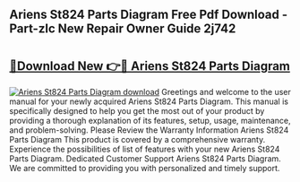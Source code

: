 ## Ariens St824 Parts Diagram Free Pdf Download - Part-zlc New Repair Owner Guide 2j742

# <h2><a href="http://dfrn8lr.blite.top/?on=Ariens+St824+Parts+Diagram">🔗Download New 👉🔴 Ariens St824 Parts Diagram</a></h2>

[![Ariens St824 Parts Diagram download](https://i.imgur.com/lujVjoI.png)](http://dfrn8lr.blite.top/?on=Ariens+St824+Parts+Diagram)
Greetings and welcome to the user manual for your newly acquired Ariens St824 Parts Diagram. This manual is specifically designed to help you get the most out of your product by providing a thorough explanation of its features, setup, usage, maintenance, and problem-solving. Please Review the Warranty Information Ariens St824 Parts Diagram This product is covered by a comprehensive warranty. Experience the possibilities of list of features with your new Ariens St824 Parts Diagram. Dedicated Customer Support Ariens St824 Parts Diagram. We are committed to providing you with personalized and timely support.

